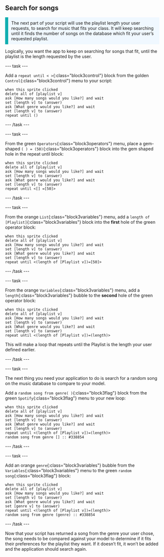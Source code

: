 ## Search for songs

<p style='border-left: solid; border-width:10px; border-color: #0faeb0; background-color: aliceblue; padding: 10px;'>
The next part of your script will use the playlist length your user requests, to search for music that fits your class. It will keep searching until it finds the number of songs on the database which fit your user’s requested playlist.
</p>

Logically, you want the app to keep on searching for songs that fit, until the playlist is the length requested by the user.

--- task ---

Add a `repeat until < >`{:class="block3control"} block from the golden `Control`{:class="block3control"} menu to your script:

```blocks3
when this sprite clicked
delete all of [playlist v]
ask [How many songs would you like?] and wait
set [length v] to (answer)
ask [What genre would you like?] and wait
set [length v] to (answer)
repeat until ()
```

--- /task ---

--- task ---

From the green `Operators`{:class="block3operators"} menu, place a gem-shaped `( ) = (50)`{:class="block3operators"} block into the gem shaped hole in the repeat until block:

```blocks3
when this sprite clicked
delete all of [playlist v]
ask [How many songs would you like?] and wait
set [length v] to (answer)
ask [What genre would you like?] and wait
set [length v] to (answer)
repeat until <[] =[50]>
```

--- /task ---

--- task ---

From the orange `List`{:class="block3variables"} menu, add a `length of [Playlist]`{:class="block3variables"} block into the **first** hole of the green operator block:

```blocks3
when this sprite clicked
delete all of [playlist v]
ask [How many songs would you like?] and wait
set [length v] to (answer)
ask [What genre would you like?] and wait
set [length v] to (answer)
repeat until <(length of [Playlist v])=[50]>
```

--- /task ---

--- task ---

From the orange `Variables`{:class="block3variables"} menu, add a `length`{:class="block3variables"} bubble to the **second** hole of the green operator block:

```blocks3
when this sprite clicked
delete all of [playlist v]
ask [How many songs would you like?] and wait
set [length v] to (answer)
ask [What genre would you like?] and wait
set [length v] to (answer)
repeat until <(length of [Playlist v])=(length)>
```
This will make a loop that repeats until the Playlist is the length your user defined earlier.

--- /task ---

--- task ---

The next thing you need your application to do is search for a random song on the music database to compare to your model.

Add a `random song from genre( )`{:class="block3flag"} block from the green `Spotify`{:class="block3flag"} menu to your new loop:

```blocks3
when this sprite clicked
delete all of [playlist v]
ask [How many songs would you like?] and wait
set [length v] to (answer)
ask [What genre would you like?] and wait
set [length v] to (answer)
repeat until <(length of [Playlist v])=(length)>
random song from genre [] :: #338854
```

--- /task ---

--- task ---

Add an orange `genre`{:class="block3variables"} bubble from the `Variables`{:class="block3variables"} menu to the green `random song`{:class="block3flag"} block:


```blocks3
when this sprite clicked
delete all of [playlist v]
ask [How many songs would you like?] and wait
set [length v] to (answer)
ask [What genre would you like?] and wait
set [genre v] to (answer)
repeat until <(length of [Playlist v])=(length)>
random song from genre (genre) :: #338854
```


--- /task ---

Now that your script has returned a song from the genre your user chose, the song needs to be compared against your model to determine if it fits their preferences for the playlist they want. If it doesn’t fit, it won’t be added and the application should search again.


